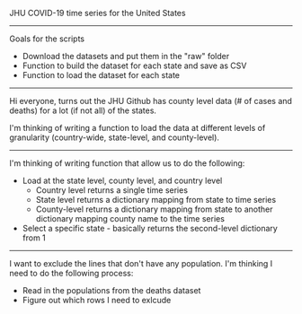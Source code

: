 JHU COVID-19 time series for the United States

---

Goals for the scripts
- Download the datasets and put them in the "raw" folder
- Function to build the dataset for each state and save as CSV
- Function to load the dataset for each state


---

Hi everyone, turns out the JHU Github has county level data (# of cases and deaths) for a lot (if not all) of the states.

I'm thinking of writing a function to load the data at different levels of granularity (country-wide, state-level, and county-level).


---

I'm thinking of writing function that allow us to do the following:
- Load at the state level, county level, and country level
  - Country level returns a single time series
  - State level returns a dictionary mapping from state to time series
  - County-level returns a dictionary mapping from state to another dictionary mapping county name to the time series
- Select a specific state - basically returns the second-level dictionary from 1

---

I want to exclude the lines that don't have any population. I'm thinking I need to do the following process:

- Read in the populations from the deaths dataset
- Figure out which rows I need to exlcude

